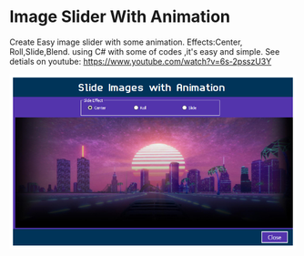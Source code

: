 # Image Slider With Animation
Create Easy image slider with some animation.
Effects:Center, Roll,Slide,Blend.
using C# with some of codes ,it's easy and simple.
See detials on youtube: https://www.youtube.com/watch?v=6s-2psszU3Y


![alt text](https://github.com/esaaco/Image-Slider-With-Animation/blob/master/SlideImages.jpg)

